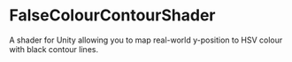 # FalseColourContourShader
A shader for Unity allowing you to map real-world y-position to HSV colour with black contour lines.
